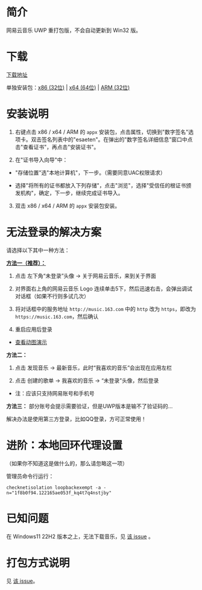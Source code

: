 # 简介

网易云音乐 UWP 重打包版，不会自动更新到 Win32 版。

# 下载

[下载地址](https://github.com/JasonWei512/NetEase-Cloud-Music-UWP-Repack/archive/refs/heads/master.zip)

单独安装包：[x86 (32位)](https://github.com/JasonWei512/NetEase-Cloud-Music-UWP-Repack/raw/master/%E7%BD%91%E6%98%93%E4%BA%91%E9%9F%B3%E4%B9%90UWP%20%E4%B8%8D%E6%9B%B4%E6%96%B0%E7%89%88%20x86.appx) | 
[x64 (64位)](https://github.com/JasonWei512/NetEase-Cloud-Music-UWP-Repack/raw/master/%E7%BD%91%E6%98%93%E4%BA%91%E9%9F%B3%E4%B9%90UWP%20%E4%B8%8D%E6%9B%B4%E6%96%B0%E7%89%88%20x64.appx) | 
[ARM (32位)](https://github.com/JasonWei512/NetEase-Cloud-Music-UWP-Repack/raw/master/%E7%BD%91%E6%98%93%E4%BA%91%E9%9F%B3%E4%B9%90UWP%20%E4%B8%8D%E6%9B%B4%E6%96%B0%E7%89%88%20arm.appx)

# 安装说明

1. 右键点击 x86 / x64 / ARM 的 ```appx``` 安装包，点击属性，切换到"数字签名"选项卡。双击签名列表中的"esaeten"。在弹出的"数字签名详细信息"窗口中点击"查看证书"，再点击"安装证书"。

2. 在"证书导入向导"中：

- "存储位置"选"本地计算机"，下一步。（需要同意UAC权限请求）

- 选择"将所有的证书都放入下列存储"，点击"浏览"，选择"受信任的根证书颁发机构"，确定，下一步，继续完成证书导入。

3. 双击 x86 / x64 / ARM 的 ```appx``` 安装包安装。

# 无法登录的解决方案

请选择以下其中一种方法：

**[方法一（推荐）：](https://www.bilibili.com/read/cv9556360/)**

1. 点击 左下角“未登录”头像 → 关于网易云音乐，来到关于界面

2. 对界面右上角的网易云音乐 Logo 连续单击5下，然后迅速右击，会弹出调试对话框（如果不行则多试几次）

3. 将对话框中的服务地址 ```http://music.163.com``` 中的 ```http``` 改为 ```https```，即改为 ```https://music.163.com```，然后确认

4. 重启应用后登录

- [查看动图演示](https://i0.hdslb.com/bfs/article/5a5c6a3e97209bdc94e9a8440c7a4abff93fcb72.gif)

**方法二：**

1. 点击 发现音乐 → 最新音乐，此时“我喜欢的音乐”会出现在应用左栏

2. 点击 创建的歌单 → 我喜欢的音乐 → “未登录”头像，然后登录

- 注：应该只支持网易账号和手机号

**方法三：**
部分账号会提示需要验证，但是UWP版本是输不了验证码的...

解决办法是使用第三方登录，比如QQ登录，方可正常使用！

# 进阶：本地回环代理设置

（如果你不知道这是做什么的，那么请忽略这一项）

管理员命令行运行：

`checknetisolation loopbackexempt -a -n="1f8b0f94.122165ae053f_kq4t7q4nstjby"`


# 已知问题

在 Windows11 22H2 版本之上，无法下载音乐，见 [该 issue](https://github.com/JasonWei512/NetEase-Cloud-Music-UWP-Repack/issues/24) 。

# 打包方式说明

见 [该 issue](https://github.com/JasonWei512/NetEase-Cloud-Music-UWP-Repack/issues/3#issuecomment-636415035)。
